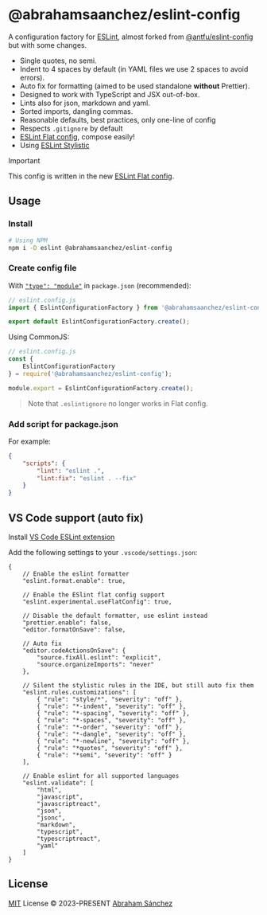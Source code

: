 # @abrahamsaanchez/eslint-config

A configuration factory for [ESLint](https://eslint.org), almost forked from [@antfu/eslint-config](https://github.com/antfu/eslint-config) but with some changes.

- Single quotes, no semi.
- Indent to 4 spaces by default (in YAML files we use 2 spaces to avoid errors).
- Auto fix for formatting (aimed to be used standalone **without** Prettier).
- Designed to work with TypeScript and JSX out-of-box.
- Lints also for json, markdown and yaml.
- Sorted imports, dangling commas.
- Reasonable defaults, best practices, only one-line of config
- Respects `.gitignore` by default
- [ESLint Flat config](https://eslint.org/docs/latest/use/configure/configuration-files-new), compose easily!
- Using [ESLint Stylistic](https://github.com/eslint-stylistic/eslint-stylistic)

> [!IMPORTANT]
> This config is written in the new [ESLint Flat config](https://eslint.org/docs/latest/use/configure/configuration-files-new).

## Usage

### Install

```bash
# Using NPM
npm i -D eslint @abrahamsaanchez/eslint-config
```

### Create config file

With [`"type": "module"`](https://nodejs.org/api/packages.html#type) in `package.json` (recommended):

```js
// eslint.config.js
import { EslintConfigurationFactory } from '@abrahamsaanchez/eslint-config';

export default EslintConfigurationFactory.create();
```

Using CommonJS:

```js
// eslint.config.js
const {
    EslintConfigurationFactory
} = require('@abrahamsaanchez/eslint-config');

module.export = EslintConfigurationFactory.create();
```

> Note that `.eslintignore` no longer works in Flat config.

### Add script for package.json

For example:

```json
{
    "scripts": {
        "lint": "eslint .",
        "lint:fix": "eslint . --fix"
    }
}
```

## VS Code support (auto fix)

Install [VS Code ESLint extension](https://marketplace.visualstudio.com/items?itemName=dbaeumer.vscode-eslint)

Add the following settings to your `.vscode/settings.json`:

```jsonc
{
    // Enable the eslint formatter
    "eslint.format.enable": true,

    // Enable the ESlint flat config support
    "eslint.experimental.useFlatConfig": true,

    // Disable the default formatter, use eslint instead
    "prettier.enable": false,
    "editor.formatOnSave": false,

    // Auto fix
    "editor.codeActionsOnSave": {
        "source.fixAll.eslint": "explicit",
        "source.organizeImports": "never"
    },

    // Silent the stylistic rules in the IDE, but still auto fix them
    "eslint.rules.customizations": [
        { "rule": "style/*", "severity": "off" },
        { "rule": "*-indent", "severity": "off" },
        { "rule": "*-spacing", "severity": "off" },
        { "rule": "*-spaces", "severity": "off" },
        { "rule": "*-order", "severity": "off" },
        { "rule": "*-dangle", "severity": "off" },
        { "rule": "*-newline", "severity": "off" },
        { "rule": "*quotes", "severity": "off" },
        { "rule": "*semi", "severity": "off" }
    ],

    // Enable eslint for all supported languages
    "eslint.validate": [
        "html",
        "javascript",
        "javascriptreact",
        "json",
        "jsonc",
        "markdown",
        "typescript",
        "typescriptreact",
        "yaml"
    ]
}
```

## License

[MIT](./LICENSE) License &copy; 2023-PRESENT [Abraham Sánchez](https://github.com/abrahamsaanchez)
